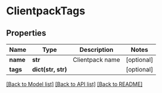 # ClientpackTags

## Properties
Name | Type | Description | Notes
------------ | ------------- | ------------- | -------------
**name** | **str** | Clientpack name | [optional] 
**tags** | **dict(str, str)** |  | [optional] 

[[Back to Model list]](../README.md#documentation-for-models) [[Back to API list]](../README.md#documentation-for-api-endpoints) [[Back to README]](../README.md)


